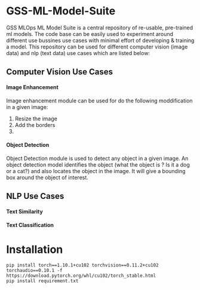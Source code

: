 # GSS-ML-Model-Suite
GSS MLOps ML Model Suite is a central repository of re-usable, pre-trained ml models. The code base can be easily used to experiment around different use bussines use cases with minimal effort of developing & training a model. This repository can be used for different computer vision (image data) and nlp (text data) use cases which are listed below:
## Computer Vision Use Cases
#### Image Enhancement
Image enhancement module can be used for do the following moddification in a given image: 
1. Resize the image
2. Add the borders
3. 
#### Object Detection
Object Detection module is used to detect any object in a given image. An object detection model identifies the object (what the object is ? Is it a dog or a cat?) and also locates the object in the image. It will give a bounding box around the object of interest. 
## NLP Use Cases
#### Text Similarity
#### Text Classification


# Installation
```
pip install torch==1.10.1+cu102 torchvision==0.11.2+cu102 torchaudio==0.10.1 -f https://download.pytorch.org/whl/cu102/torch_stable.html
pip install requirement.txt
```

